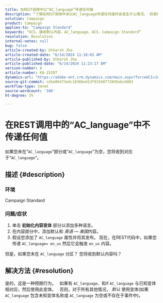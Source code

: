 ```yaml
---
title: 在REST调用中以“AC_language”传递任何值
description: “了解在REST调用中未以AC_language传递任何值时会发生什么情况。 将使用默认变体。”
solution: Campaign
product: Campaign
applies-to: "Campaign Standard"
keywords: “KCS，接收默认内容，AC_language，ACS，Campaign Standard”
resolution: Resolution
internal-notes: null
bug: false
article-created-by: Utkarsh Jha
article-created-date: "6/14/2024 11:18:01 AM"
article-published-by: Utkarsh Jha
article-published-date: "6/14/2024 11:23:17 AM"
version-number: 6
article-number: KA-15207
dynamics-url: "https://adobe-ent.crm.dynamics.com/main.aspx?forceUCI=1&pagetype=entityrecord&etn=knowledgearticle&id=074d1dc1-3f2a-ef11-840a-000d3a5a67ba"
source-git-commit: cd1e06473edc10366ed13f931b0772845ebcb083
workflow-type: tm+mt
source-wordcount: '186'
ht-degree: 3%

---
```


# 在REST调用中的“AC_language”中不传递任何值


如果您未在“`AC_language`”部分或“`AC_language`”为空，您将收到对应于“`AC_language`“。

## 描述 {#description}


### <b>环境</b>

Campaign Standard

### <b>问题/症状</b>

1. 单击 <b>初始化内容变体</b> 部分以添加多种语言。
2. 在内容部分中，添加默认和 *英语 — 美国*&#x200B;内容。
3. 假设您添加了 `AC_language` 属性并将其发布。 现在，在REST代码中，如果您传递 `AC_language= en_us` 然后它会触发 `en_us` 内容。


但是，如果您未在 `AC_language` 分区？ 您将收到默认内容吗？


## 解决方法 {#resolution}


是的，这是一种预期行为。
 
如果有 `AC_language`、和if `AC_language` 与已知变体相对应，然后使用此变体。
 
否则，对于所有其他情况， *默认* 使用变体(如果 `AC_language` 包含未知变体名称或 `AC_language` 为空或不存在于事件中)。
